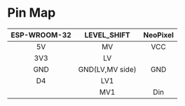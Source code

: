 Pin Map
============

|ESP-WROOM-32 | LEVEL_SHIFT | NeoPixel|
|:----:|:----:|:----:|
|5V | MV | VCC|
|3V3 | LV ||
|GND | GND(LV,MV side) | GND|
|D4 | LV1 ||
| | MV1 | Din|
